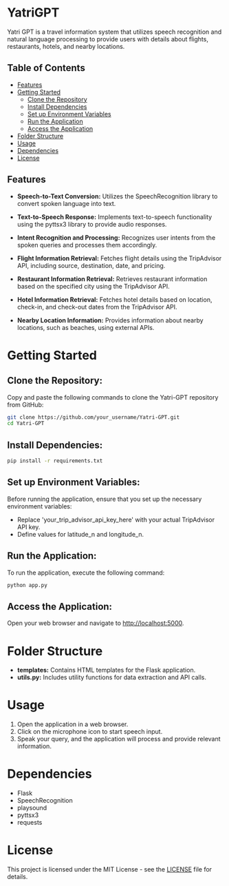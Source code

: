 # YatriGPT
Yatri GPT is a travel information system that utilizes speech recognition and natural language processing to provide users with details about flights, restaurants, hotels, and nearby locations.

## Table of Contents
- [Features](#features)
- [Getting Started](#getting-started)
  - [Clone the Repository](#clone-the-repository)
  - [Install Dependencies](#install-dependencies)
  - [Set up Environment Variables](#set-up-environment-variables)
  - [Run the Application](#run-the-application)
  - [Access the Application](#access-the-application)
- [Folder Structure](#folder-structure)
- [Usage](#usage)
- [Dependencies](#dependencies)
- [License](#license)

## Features

- **Speech-to-Text Conversion:** Utilizes the SpeechRecognition library to convert spoken language into text.

- **Text-to-Speech Response:** Implements text-to-speech functionality using the pyttsx3 library to provide audio responses.

- **Intent Recognition and Processing:** Recognizes user intents from the spoken queries and processes them accordingly.

- **Flight Information Retrieval:** Fetches flight details using the TripAdvisor API, including source, destination, date, and pricing.

- **Restaurant Information Retrieval:** Retrieves restaurant information based on the specified city using the TripAdvisor API.

- **Hotel Information Retrieval:** Fetches hotel details based on location, check-in, and check-out dates from the TripAdvisor API.

- **Nearby Location Information:** Provides information about nearby locations, such as beaches, using external APIs.

# Getting Started

## Clone the Repository:

Copy and paste the following commands to clone the Yatri-GPT repository from GitHub:

```bash
git clone https://github.com/your_username/Yatri-GPT.git
cd Yatri-GPT
```
## Install Dependencies:

```bash
pip install -r requirements.txt
```

## Set up Environment Variables:

Before running the application, ensure that you set up the necessary environment variables:

- Replace 'your_trip_advisor_api_key_here' with your actual TripAdvisor API key.
- Define values for latitude_n and longitude_n.

## Run the Application:

To run the application, execute the following command:

```bash
python app.py
```

## Access the Application:

Open your web browser and navigate to [http://localhost:5000](http://localhost:5000).

# Folder Structure

- **templates:** Contains HTML templates for the Flask application.
- **utils.py:** Includes utility functions for data extraction and API calls.

# Usage

1. Open the application in a web browser.
2. Click on the microphone icon to start speech input.
3. Speak your query, and the application will process and provide relevant information.

# Dependencies

- Flask
- SpeechRecognition
- playsound
- pyttsx3
- requests

# License

This project is licensed under the MIT License - see the [LICENSE](LICENSE) file for details.













